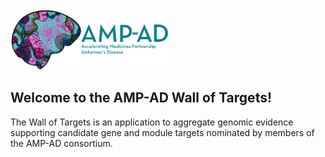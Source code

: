 <img src="amp.jpg" width="50%"/>

## Welcome to the AMP-AD Wall of Targets!


The Wall of Targets is an application to aggregate genomic evidence supporting candidate gene and module targets nominated by members of the AMP-AD consortium.

